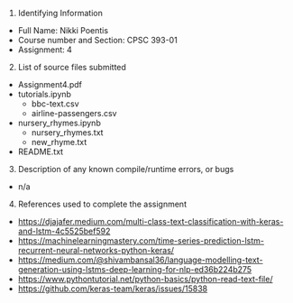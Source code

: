 1) Identifying Information
- Full Name: Nikki Poentis
- Course number and Section: CPSC 393-01
- Assignment: 4

2) List of source files submitted
- Assignment4.pdf
- tutorials.ipynb
    - bbc-text.csv
    - airline-passengers.csv
- nursery_rhymes.ipynb
    - nursery_rhymes.txt
    - new_rhyme.txt
- README.txt

3) Description of any known compile/runtime errors, or bugs
- n/a

4) References used to complete the assignment
- https://djajafer.medium.com/multi-class-text-classification-with-keras-and-lstm-4c5525bef592
- https://machinelearningmastery.com/time-series-prediction-lstm-recurrent-neural-networks-python-keras/ 
- https://medium.com/@shivambansal36/language-modelling-text-generation-using-lstms-deep-learning-for-nlp-ed36b224b275 
- https://www.pythontutorial.net/python-basics/python-read-text-file/ 
- https://github.com/keras-team/keras/issues/15838 
